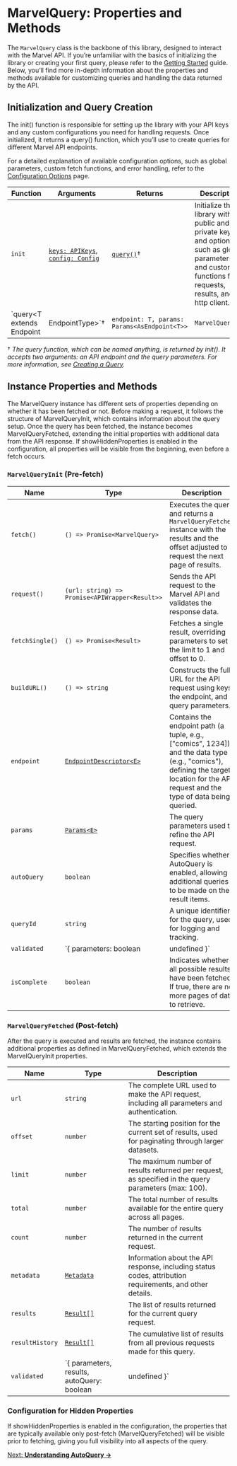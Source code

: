# MarvelQuery: Properties and Methods

The `MarvelQuery` class is the backbone of this library, designed to interact with the Marvel API. If you’re unfamiliar with the basics of initializing the library or creating your first query, please refer to the [Getting Started](getting-started.md) guide. Below, you’ll find more in-depth information about the properties and methods available for customizing queries and handling the data returned by the API.

## Initialization and Query Creation

The init() function is responsible for setting up the library with your API keys and any custom configurations you need for handling requests. Once initialized, it returns a query() function, which you’ll use to create queries for different Marvel API endpoints.

For a detailed explanation of available configuration options, such as global parameters, custom fetch functions, and error handling, refer to the [Configuration Options](configuration.md) page.

| Function                                         | Arguments                                                | Returns                         | Description                                                  |
| ------------------------------------------------ | -------------------------------------------------------- | ------------------------------- | ------------------------------------------------------------ |
| `init`                                           | [`keys: APIKeys`](#apikeys), [`config: Config`](#config) | [`query()`](#createquery)† | Initialize the library with public and private keys, and options such as global parameters and custom functions for requests, results, and http client. |
| `query<T extends Endpoint | EndpointType>`† | `endpoint: T, params: Params<AsEndpoint<T>>`             | `MarvelQuery<T>`                | Private function to create a new query instance. Must be accessed via init() initialization. |

† *The query function, which can be named anything, is returned by init(). It accepts two arguments: an API endpoint and the query parameters. For more information, see [Creating a Query](getting-started.md#query).*

## Instance Properties and Methods

The MarvelQuery instance has different sets of properties depending on whether it has been fetched or not. Before making a request, it follows the structure of MarvelQueryInit, which contains information about the query setup. Once the query has been fetched, the instance becomes MarvelQueryFetched, extending the initial properties with additional data from the API response. If showHiddenProperties is enabled in the configuration, all properties will be visible from the beginning, even before a fetch occurs.

### `MarvelQueryInit` (Pre-fetch)

| Name            | Type                                           | Description                                                  |
| --------------- | ---------------------------------------------- | ------------------------------------------------------------ |
| `fetch()`       | `() => Promise<MarvelQuery>`                   | Executes the query and returns a `MarvelQueryFetched` instance with the results and the offset adjusted to request the next page of results. |
| `request()`     | `(url: string) => Promise<APIWrapper<Result>>` | Sends the API request to the Marvel API and validates the response data. |
| `fetchSingle()` | `() => Promise<Result>`                        | Fetches a single result, overriding parameters to set the limit to 1 and offset to 0. |
| `buildURL()`    | `() => string`                                 | Constructs the full URL for the API request using keys, the endpoint, and query parameters. |
| `endpoint`      | [`EndpointDescriptor<E>`](endpoints.md#types)  | Contains the endpoint path (a tuple, e.g., ["comics", 1234]) and the data type (e.g., "comics"), defining the target location for the API request and the type of data being queried. |
| `params`        | [`Params<E>`](#params)                         | The query parameters used to refine the API request.         |
| `autoQuery`     | `boolean`                                      | Specifies whether AutoQuery is enabled, allowing additional queries to be made on the result items. |
| `queryId`       | `string`                                       | A unique identifier for the query, used for logging and tracking. |
| `validated`     | `{ parameters: boolean | undefined }`          | Indicates whether the query parameters have been validated. Contains only the parameters key. Values can be undefined, true (valid), or false (invalid). |
| `isComplete`    | `boolean`                                      | Indicates whether all possible results have been fetched. If true, there are no more pages of data to retrieve. |

### `MarvelQueryFetched` (Post-fetch)

After the query is executed and results are fetched, the instance contains additional properties as defined in MarvelQueryFetched, which extends the MarvelQueryInit properties.

| Name            | Type                                                      | Description                                                  |
| --------------- | --------------------------------------------------------- | ------------------------------------------------------------ |
| `url`           | `string`                                                  | The complete URL used to make the API request, including all parameters and authentication. |
| `offset`        | `number`                                                  | The starting position for the current set of results, used for paginating through larger datasets. |
| `limit`         | `number`                                                  | The maximum number of results returned per request, as specified in the query parameters (max: 100). |
| `total`         | `number`                                                  | The total number of results available for the entire query across all pages. |
| `count`         | `number`                                                  | The number of results returned in the current request.       |
| `metadata`      | [`Metadata`](#metadata)                                   | Information about the API response, including status codes, attribution requirements, and other details. |
| `results`       | [`Result[]`](data-types.md#resulttypes)                   | The list of results returned for the current query request.  |
| `resultHistory` | [`Result[]`](data-types.md#resulttypes)                   | The cumulative list of results from all previous requests made for this query. |
| `validated`     | `{ parameters, results, autoQuery: boolean | undefined }` | Adds results and autoQuery keys, along with parameters, to track validation. Values can be undefined, true (valid), or false (invalid). |

### Configuration for Hidden Properties

If showHiddenProperties is enabled in the configuration, the properties that are typically available only post-fetch (MarvelQueryFetched) will be visible prior to fetching, giving you full visibility into all aspects of the query.

[Next: **Understanding AutoQuery →**](autoquery.md)
